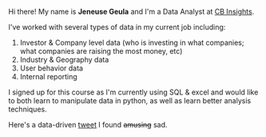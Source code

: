 Hi there! My name is **Jeneuse Geula** and I'm a Data Analyst at [CB Insights](http://cbinsights.com/). 

I've worked with several types of data in my current job including: 

1. Investor & Company level data (who is investing in what companies; what companies are raising the most money, etc)
2. Industry & Geography data
3. User behavior data
4. Internal reporting 


I signed up for this course as I'm currently using SQL & excel and would like to both learn to manipulate data in python, as well as learn better analysis techniques. 

Here's a data-driven [tweet](https://twitter.com/TheFix/status/578730486350114817) I found ~~amusing~~ sad.
